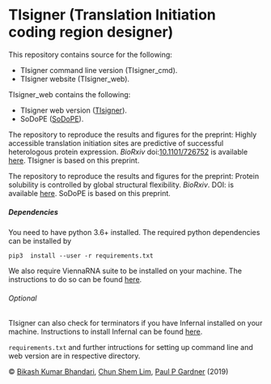 # TIsigner (Translation Initiation coding region designer)
This repository contains source for the following: 
- TIsigner command line version (TIsigner_cmd).
- TIsigner website (TIsigner_web).

TIsigner_web contains the following:
- TIsigner web version ([TIsigner](https://tisigner.otago.ac.nz/tisigner)).
- SoDoPE ([SoDoPE](https://tisigner.otago.ac.nz/sodope)).

The repository to reproduce the results and figures for the preprint: Highly accessible translation initiation sites are predictive of successful heterologous protein expression. *BioRxiv* doi:[10.1101/726752](https://www.biorxiv.org/content/10.1101/726752v1) is available [here](https://github.com/Gardner-BinfLab/TIsigner_paper_2019). TIsigner is based on this preprint.

The repository to reproduce the results and figures for the preprint: Protein solubility is controlled by global structural flexibility. *BioRxiv*. DOI:  is available [here](https://github.com/Gardner-BinfLab/SoDoPE_paper_2019). SoDoPE is based on this preprint.

##### Dependencies
You need to have python 3.6+ installed. The required python dependencies can be installed by

```pip3  install --user -r requirements.txt ```

We also require ViennaRNA suite to be installed on your machine. The instructions to do so can be found [here](https://www.tbi.univie.ac.at/RNA/documentation.html#install).
###### Optional
TIsigner can also check for terminators if you have Infernal installed on your machine. Instructions to install Infernal can be found [here](http://eddylab.org/infernal/).

```requirements.txt``` and further intructions for setting up command line and web version are in respective directory. 

© [Bikash Kumar Bhandari](https://bkb3.github.io), [Chun Shem Lim](https://github.com/lcscs12345), [Paul P Gardner](https://github.com/ppgardne) (2019)
